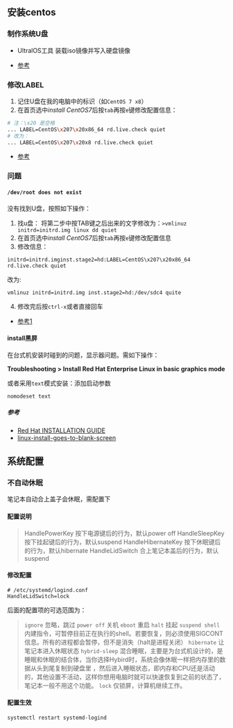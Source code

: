 
## 安装centos
### 制作系统U盘
- UltralOS工具 
装载iso镜像并写入硬盘镜像

- [参考](https://jingyan.baidu.com/article/59703552b61eb78fc0074027.html)

### 修改LABEL

1. 记住U盘在我的电脑中的标识（如`CentOS 7 x8`）
2. 在首页选中*install CentOS7*后按`tab`再按`e`键修改配置信息：
```bash
# 注：\x20 是空格
... LABEL=CentOS\x207\x20x86_64 rd.live.check quiet
# 改为： 
... LABEL=CentOS\x207\x20x8 rd.live.check quiet                
```

- [参考](https://blog.csdn.net/lianshaohua/article/details/88381039)
### 问题
#### `/dev/root does not exist`
没有找到U盘，按照如下操作：
1. 找u盘：
将第二步中按TAB键之后出来的文字修改为：`>vmlinuz initrd=initrd.img linux dd quiet`
2. 在首页选中*install CentOS7*后按`tab`再按`e`键修改配置信息
3. 修改信息：
```
initrd=initrd.imginst.stage2=hd:LABEL=CentOS\x207\x20x86_64 rd.live.check quiet
```
改为:
```
vmlinuz initrd=initrd.img inst.stage2=hd:/dev/sdc4 quite
```
4. 修改完后按`ctrl-x`或者直接回车

- [参考1](https://www.cnblogs.com/hfyfpga/p/5789681.html2)

#### install黑屏

在台式机安装时碰到的问题，显示器问题。需如下操作：

**Troubleshooting > Install Red Hat Enterprise Linux in basic graphics mode**

或者采用`text`模式安装：添加启动参数
```
nomodeset text
```
##### 参考
- [Red Hat INSTALLATION GUIDE](https://access.redhat.com/documentation/en-us/red_hat_enterprise_linux/7/html-single/installation_guide/index)
- [linux-install-goes-to-blank-screen](https://unix.stackexchange.com/questions/353896/linux-install-goes-to-blank-screen)

## 系统配置

### 不自动休眠
笔记本自动合上盖子会休眠，需配置下
#### 配置说明
> HandlePowerKey         按下电源键后的行为，默认power off
> HandleSleepKey          按下挂起键后的行为，默认suspend
> HandleHibernateKey   按下休眠键后的行为，默认hibernate
> HandleLidSwitch          合上笔记本盖后的行为，默认suspend
#### 修改配置
```
# /etc/systemd/logind.conf
HandleLidSwitch=lock
```
后面的配置项的可选范围为：
> `ignore` 忽略，跳过
> `power off` 关机
> `eboot` 重启
> `halt` 挂起
> `suspend shell` 内建指令，可暂停目前正在执行的shell。若要恢复，则必须使用SIGCONT信息。所有的进程都会暂停，但不是消失（halt是进程关闭）
> `hibernate` 让笔记本进入休眠状态
> `hybrid-sleep` 混合睡眠，主要是为台式机设计的，是睡眠和休眠的结合体，当你选择Hybird时，系统会像休眠一样把内存里的数据从头到尾复制到硬盘里 ，然后进入睡眠状态，即内存和CPU还是活动的，其他设置不活动，这样你想用电脑时就可以快速恢复到之前的状态了，笔记本一般不用这个功能。
> `lock` 仅锁屏，计算机继续工作。

#### 配置生效
`systemctl restart systemd-logind`
